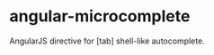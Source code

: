angular-microcomplete
=====================

AngularJS directive for [tab] shell-like autocomplete.
